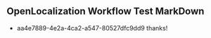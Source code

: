 ## OpenLocalization Workflow Test MarkDown
* aa4e7889-4e2a-4ca2-a547-80527dfc9dd9 
thanks!<!--HONumber=Mar16_HO4-->
